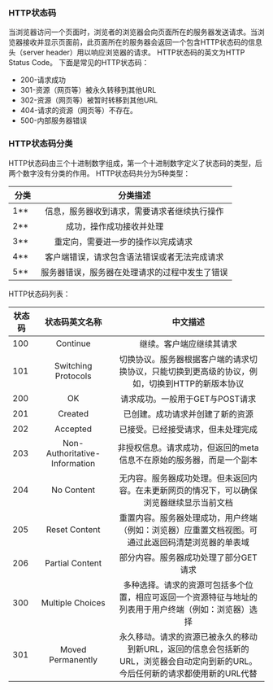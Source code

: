 ### HTTP状态码
当浏览器访问一个页面时，浏览者的浏览器会向页面所在的服务器发送请求。当浏览器接收并显示页面前，此页面所在的服务器会返回一个包含HTTP状态码的信息头（server header）用以响应浏览器的请求。
HTTP状态码的英文为HTTP Status Code。
下面是常见的HTTP状态码：
- 200-请求成功
- 301-资源（网页等）被永久转移到其他URL
- 302-资源（网页等）被暂时转移到其他URL
- 404-请求的资源（网页等）不存在。
- 500-内部服务器错误
### HTTP状态码分类
HTTP状态码由三个十进制数字组成，第一个十进制数字定义了状态码的类型，后两个数字没有分类的作用。
HTTP状态码共分为5种类型：

| 分类  | 分类描述                                                                      |
|---------|:--------------------------------------------------------------------------:|
|  1**  | 信息，服务器收到请求，需要请求者继续执行操作                                     |
|  2**  | 成功，操作成功接收并处理                                                       |
|  3**  | 重定向，需要进一步的操作以完成请求                                              |
|  4**  | 客户端错误，请求包含语法错误或者无法完成请求                                     |
|  5**  | 服务器错误，服务器在处理请求的过程中发生了错误                                   |

HTTP状态码列表：

| 状态码 | 状态码英文名称 | 中文描述 |
|---|:-----------:|:-------------------------------------------------------------------:|
| 100 | Continue | 继续。客户端应继续其请求 |
| 101 | Switching Protocols | 切换协议。服务器根据客户端的请求切换协议，只能切换到更高级的协议，例如，切换到HTTP的新版本协议 |
| 200 | OK | 请求成功。一般用于GET与POST请求 |
| 201 | Created | 已创建。成功请求并创建了新的资源 |
| 202 | Accepted | 已接受。已经接受请求，但未处理完成 |
| 203 | Non-Authoritative-Information | 非授权信息。请求成功，但返回的meta信息不在原始的服务器，而是一个副本 |
| 204 | No Content | 无内容。服务器成功处理。但未返回内容。在未更新网页的情况下，可以确保浏览器继续显示当前文档 |
| 205 | Reset Content | 重置内容。服务器处理成功，用户终端（例如：浏览器）应重置文档视图。可通过此返回码清楚浏览器的单表域 |
| 206 | Partial Content | 部分内容。服务器成功处理了部分GET请求 |
| 300 | Multiple Choices | 多种选择。请求的资源可包括多个位置，相应可返回一个资源特征与地址的列表用于用户终端（例如：浏览器）选择 |
| 301 | Moved Permanently | 永久移动。请求的资源已被永久的移动到新URL，返回的信息会包括新的URL，浏览器会自动定向到新的URL。今后任何新的请求都使用新的URL代替 |


